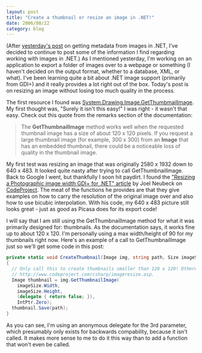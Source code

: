 ```yaml
---
layout: post
title: "Create a thumbnail or resize an image in .NET!"
date: 2006/08/22
category: blog
---
```


(After [yesterday's post](/blog/2006/08/21/getting-the-caption-of-an-image-programatically/) on getting metadata from images in .NET, I've decided to continue to post some of the information I find regarding working with images in .NET.)
As I mentioned yesterday, I'm working on an application to export a folder of images over to a webpage or something (I haven't decided on the output format, whether to a database, XML, or what). I've been learning quite a bit about .NET image support (primarily from GDI+) and it really provides a lot right out of the box. Today's post is on resizing an image without losing too much quality in the process.

The first resource I found was [System.Drawing.Image.GetThumbmailImage](http://msdn2.microsoft.com/en-us/library/system.drawing.image.getthumbnailimage.aspx). My first thought was, "Surely it isn't this easy!" I was right - it wasn't that easy. Check out this quote from the remarks section of the documentation:

> The **GetThumbnailImage** method works well when the requested thumbnail image has a size of about 120 x 120 pixels. If you request a large thumbnail image (for example, 300 x 300) from an **Image** that has an embedded thumbnail, there could be a noticeable loss of quality in the thumbnail image.

My first test was resizing an image that was originally 2580 x 1932 down to 640 x 483. It looked quite nasty after trying to call GetThumbnailImage. Back to Google I went, but thankfully I soon hit paydirt. I found the ["Resizing a Photographic image width GDI+ for .NET" article](http://www.codeproject.com/csharp/imageresize.asp) by Joel Neubeck on [CodeProject](http://www.codeproject.com/). The meat of the functions he provides are that they give examples on how to carry the resolution of the original image over and also how to use bicubic interpolation. With his code, my 640 x 483 picture still looks great - just as good as Picasa does for its export code!

I will say that I am still using the GetThumbnailImage method for what it was primarily designed for: thumbnails. As the documentation says, it works fine up to about 120 x 120. I'm personally using a max width/height of 90 for my thumbnails right now. Here's an example of a call to GetThumbnailImage just so we'll get some code in this post:

```csharp
private static void CreateThumbnail(Image img, string path, Size imageSize)
{
  // Only call this to create thumbnails smaller than 120 x 120! Otherwise, check out
  // http://www.codeproject.com/csharp/imageresize.asp.
  Image thumbnail = img.GetThumbnailImage(
    imageSize.Width,
    imageSize.Height,
    (delegate { return false; }),
    IntPtr.Zero);
  thumbnail.Save(path);
}
```

As you can see, I'm using an anonymous delegate for the 3rd parameter, which presumably only exists for backwards compability, because it isn't called. It makes more sense to me to do it this way than to add a function that won't even be called.


